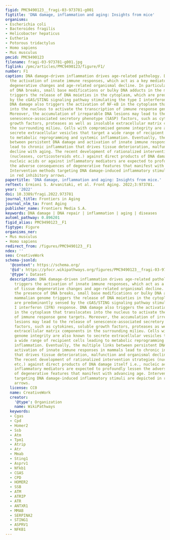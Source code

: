 ```yaml
---
figid: PMC9490123__fragi-03-973781-g001
figtitle: 'DNA damage, inflammation and aging: Insights from mice'
organisms:
- Escherichia coli
- Bacteroides fragilis
- Helicobacter hepaticus
- Eutheria
- Potorous tridactylus
- Homo sapiens
- Mus musculus
pmcid: PMC9490123
filename: fragi-03-973781-g001.jpg
figlink: /pmc/articles/PMC9490123/figure/F1/
number: F1
caption: DNA damage-driven inflammation drives age-related pathology. DNA damage triggers
  the activation of innate immune responses, which act as a key mediator of tissue
  degenerative changes and age-related organismal decline. In particular, the presence
  of DNA breaks, small base modifications or bulky DNA adducts in the mammalian genome
  triggers the release of DNA moieties in the cytoplasm, which are predominantly sensed
  by the cGAS/STING signaling pathway stimulating the type I interferon (IFN) response.
  DNA damage also triggers the activation of NF-κB in the cytoplasm that translocates
  into the nucleus to activate the transcription of immune response gene targets.
  Moreover, the accumulation of irreparable DNA lesions may lead to the release of
  senescence-associated secretory phenotype (SASP) factors, such as cytokines, soluble
  growth factors, proteases as well as insoluble extracellular matrix components in
  the surrounding milieu. Cells with compromised genome integrity are also known to
  secrete extracellular vesicles that target a wide range of recipient cells leading
  to metabolic reprogramming and systemic inflammation. Eventually, the multiple links
  between persistent DNA damage and activation of innate immune responses in mammals
  lead to chronic inflammation that drives tissue deterioration, malfunction and organismal
  decline with aging. The recent development of rationalized intervention strategies
  (nucleases, corticosteroids etc.) against direct products of DNA damage itself i.e.,
  nucleic acids or against inflammatory mediators are expected to profoundly lessen
  the adverse consequences of degenerative features that manifest with advancing age.
  Intervention methods targeting DNA damage-induced inflammatory stimuli are depicted
  in red inhibitory arrows.
papertitle: 'DNA damage, inflammation and aging: Insights from mice.'
reftext: Ermioni S. Arvanitaki, et al. Front Aging. 2022;3:973781.
year: '2022'
doi: 10.3389/fragi.2022.973781
journal_title: Frontiers in Aging
journal_nlm_ta: Front Aging
publisher_name: Frontiers Media S.A.
keywords: DNA damage | DNA repair | inflammation | aging | diseases
automl_pathway: 0.896201
figid_alias: PMC9490123__F1
figtype: Figure
organisms_ner:
- Mus musculus
- Homo sapiens
redirect_from: /figures/PMC9490123__F1
ndex: ''
seo: CreativeWork
schema-jsonld:
  '@context': https://schema.org/
  '@id': https://pfocr.wikipathways.org/figures/PMC9490123__fragi-03-973781-g001.html
  '@type': Dataset
  description: DNA damage-driven inflammation drives age-related pathology. DNA damage
    triggers the activation of innate immune responses, which act as a key mediator
    of tissue degenerative changes and age-related organismal decline. In particular,
    the presence of DNA breaks, small base modifications or bulky DNA adducts in the
    mammalian genome triggers the release of DNA moieties in the cytoplasm, which
    are predominantly sensed by the cGAS/STING signaling pathway stimulating the type
    I interferon (IFN) response. DNA damage also triggers the activation of NF-κB
    in the cytoplasm that translocates into the nucleus to activate the transcription
    of immune response gene targets. Moreover, the accumulation of irreparable DNA
    lesions may lead to the release of senescence-associated secretory phenotype (SASP)
    factors, such as cytokines, soluble growth factors, proteases as well as insoluble
    extracellular matrix components in the surrounding milieu. Cells with compromised
    genome integrity are also known to secrete extracellular vesicles that target
    a wide range of recipient cells leading to metabolic reprogramming and systemic
    inflammation. Eventually, the multiple links between persistent DNA damage and
    activation of innate immune responses in mammals lead to chronic inflammation
    that drives tissue deterioration, malfunction and organismal decline with aging.
    The recent development of rationalized intervention strategies (nucleases, corticosteroids
    etc.) against direct products of DNA damage itself i.e., nucleic acids or against
    inflammatory mediators are expected to profoundly lessen the adverse consequences
    of degenerative features that manifest with advancing age. Intervention methods
    targeting DNA damage-induced inflammatory stimuli are depicted in red inhibitory
    arrows.
  license: CC0
  name: CreativeWork
  creator:
    '@type': Organization
    name: WikiPathways
  keywords:
  - Cgas
  - Cpd
  - Homer2
  - Ssb
  - Atm
  - Tpm1
  - Atrip
  - Atr
  - Mmab
  - Sting1
  - Asprv1
  - Nfkb1
  - CGAS
  - CPD
  - HOMER2
  - SSB
  - ATM
  - ATRIP
  - ATR
  - ANTXR1
  - MMAB
  - SERPINA2
  - STING1
  - ASPRV1
  - NFKB1
---
```

